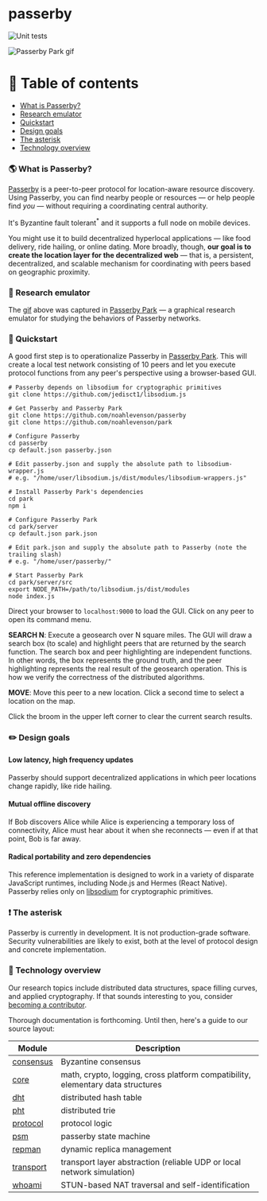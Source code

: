 # passerby

![Unit tests](https://github.com/noahlevenson/passerby/workflows/Unit%20tests/badge.svg)

![Passerby Park gif](https://github.com/noahlevenson/passerby/blob/master/passerby.gif)

# :compass: Table of contents
* [What is Passerby?](#earth_americas-what-is-passerby)
* [Research emulator](#hammer-research-emulator)
* [Quickstart](#rocket-quickstart)
* [Design goals](#pencil2-design-goals)
* [The asterisk](#heavy_exclamation_mark-the-asterisk)
* [Technology overview](#floppy_disk-technology-overview)


### :earth_americas: What is Passerby?
[Passerby](https://passerby.at) is a peer-to-peer protocol for location-aware resource discovery. Using Passerby, you can find nearby people or resources &mdash; or help people find *you* &mdash; without requiring a coordinating central authority.

It's Byzantine fault tolerant<sup>\*</sup> and it supports a full node on mobile devices.

You might use it to build decentralized hyperlocal applications &mdash; like food delivery, ride hailing, or online dating. More broadly, though, **our goal is to create the location layer for the decentralized web** &mdash; that is, a persistent, decentralized, and scalable mechanism for coordinating with peers based on geographic proximity.


### :hammer: Research emulator
The [gif](https://github.com/noahlevenson/passerby/blob/master/passerby.gif) above was captured in [Passerby Park](https://github.com/noahlevenson/park) &mdash; a graphical research emulator for studying the behaviors of Passerby networks.


### :rocket: Quickstart
A good first step is to operationalize Passerby in [Passerby Park](https://github.com/noahlevenson/park). This will create a local test network consisting of 10 peers and let you execute protocol functions from any peer's perspective using a browser-based GUI.

```
# Passerby depends on libsodium for cryptographic primitives
git clone https://github.com/jedisct1/libsodium.js

# Get Passerby and Passerby Park
git clone https://github.com/noahlevenson/passerby
git clone https://github.com/noahlevenson/park

# Configure Passerby
cd passerby
cp default.json passerby.json

# Edit passerby.json and supply the absolute path to libsodium-wrapper.js
# e.g. "/home/user/libsodium.js/dist/modules/libsodium-wrappers.js"

# Install Passerby Park's dependencies
cd park
npm i

# Configure Passerby Park
cd park/server
cp default.json park.json

# Edit park.json and supply the absolute path to Passerby (note the trailing slash)
# e.g. "/home/user/passerby/"

# Start Passerby Park
cd park/server/src
export NODE_PATH=/path/to/libsodium.js/dist/modules
node index.js
```

Direct your browser to `localhost:9000` to load the GUI. Click on any peer to open its command menu.

**SEARCH N**: Execute a geosearch over N square miles. The GUI will draw a search box (to scale) and highlight peers that are returned by the search function. The search box and peer highlighting are independent functions. In other words, the box represents the ground truth, and the peer highlighting represents the real result of the geosearch operation. This is how we verify the correctness of the distributed algorithms.

**MOVE**: Move this peer to a new location. Click a second time to select a location on the map.

Click the broom in the upper left corner to clear the current search results.


### :pencil2: Design goals
#### **Low latency, high frequency updates**

Passerby should support decentralized applications in which peer locations change rapidly, like ride hailing.


#### **Mutual offline discovery**

If Bob discovers Alice while Alice is experiencing a temporary loss of connectivity, Alice must hear about it when she reconnects &mdash; even if at that point, Bob is far away.


#### **Radical portability and zero dependencies** 

This reference implementation is designed to work in a variety of disparate JavaScript runtimes, including Node.js and Hermes (React Native). Passerby relies only on [libsodium](https://doc.libsodium.org/) for cryptographic primitives.


### :heavy_exclamation_mark: The asterisk
Passerby is currently in development. It is not production-grade software. Security vulnerabilities are likely to exist, both at the level of protocol design and concrete implementation. 


### :floppy_disk: Technology overview
Our research topics include distributed data structures, space filling curves, and applied cryptography. If that sounds interesting to you, consider [becoming a contributor](mailto:noahlevenson@gmail.com?subject=I%20want%20to%20contribute).

Thorough documentation is forthcoming. Until then, here's a guide to our source layout:

|Module |Description                                                                                                                                                   |
|-------------------------------------------------------------------------------------|--------------------------------------------------------------------------------|
|[consensus](https://github.com/noahlevenson/passerby/tree/master/src/consensus)      |Byzantine consensus                                                             |
|[core](https://github.com/noahlevenson/passerby/tree/master/src/core)                |math, crypto, logging, cross platform compatibility, elementary data structures |
|[dht](https://github.com/noahlevenson/passerby/tree/master/src/dht)                  |distributed hash table                                                          |
|[pht](https://github.com/noahlevenson/passerby/tree/master/src/pht)                  |distributed trie                                                                |
|[protocol](https://github.com/noahlevenson/passerby/tree/master/src/protocol)        |protocol logic                                                                  |
|[psm](https://github.com/noahlevenson/passerby/tree/master/src/psm)                  |passerby state machine                                                          |
|[repman](https://github.com/noahlevenson/passerby/tree/master/src/repman)            |dynamic replica management                                                      |
|[transport](https://github.com/noahlevenson/passerby/tree/master/src/transport)      |transport layer abstraction (reliable UDP or local network simulation)          |
|[whoami](https://github.com/noahlevenson/passerby/tree/master/src/whoami)            |STUN-based NAT traversal and self-identification                                |                                                                              |

